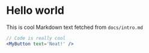# Hello world

This is cool Markdown text fetched from `docs/intro.md`

```jsx
// Code is really cool
<MyButton text='Neat!' />
```
